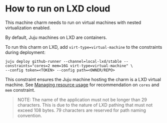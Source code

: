 # How to run on LXD cloud

This machine charm needs to run on virtual machines with nested virtualization enabled.

By default, Juju machines on LXD are containers.

To run this charm on LXD, add `virt-type=virtual-machine` to the constraints during deployment:

```shell
juju deploy github-runner --channel=local-lxd/stable --constraints="cores=2 mem=16G virt-type=virtual-machine" \
--config token=<TOKEN> --config path=<OWNER/REPO>
```

This constraint ensures the Juju machine hosting the charm is a LXD virtual machine. See
[Managing resource usage](https://charmhub.io/github-runner/docs/managing-resource-usage) for
recommendation on `cores` and `mem` constraint.

> NOTE: The name of the application must not be longer than 29 characters. This is due to the nature of LXD
pathing that must not exceed 108 bytes. 79 characters are reserved for path naming convention.